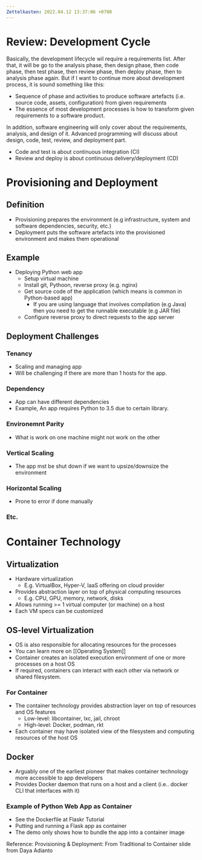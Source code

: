 ```yaml
---
Zettelkasten: 2022.04.12 13:37:06 +0700
---
```

# Review: Development Cycle
Basically, the development lifecycle wil require a requirements list. After that, it will be go to the analysis phase, then design phase, then code phase, then test phase, then review phase, then deploy phase, then to analysis phase again. But if I want to continue more about development process, it is sound something like this:
* Sequence of phase and activities to produce software artefacts (i.e. source code, assets, configuration) from given requirements
* The essence of most development processes is how to transform given requirements to a software product.

In addition, software engineering will only cover about the requirements, analysis, and design of it. Advanced programming will discuss about design, code, test, review, and deployment part.
* Code and test is about continuous integration (CI)
* Review and deploy is about continuous delivery/deployment (CD)

# Provisioning and Deployment
## Definition
* Provisioning prepares the environment (e.g infrastructure, system and software dependencies, security, etc.)
* Deployment puts the software artefacts into the provisioned environment and makes them operational
## Example
* Deploying Python web app
	* Setup virtual machine
	* Install git, Pythoon, reverse proxy (e.g. nginx)
	* Get source code of the application (which means is common in Python-based app)
		* If you are using language that involves compilation (e.g Java) then you need to get the runnable executable (e.g JAR file)
	* Configure reverse proxy to direct requests to the app server 

## Deployment Challenges
### Tenancy
* Scaling and managing app
* Will be challenging if there are more than 1 hosts for the app.

### Dependency
* App can have different dependencies
* Example,  An app requires Python to 3.5 due to certain library.

### Environemnt Parity
* What is work on one machine might not work on the other

### Vertical Scaling
* The app mst be shut down if we want to upsize/downsize the environment

### Horizontal Scaling
* Prone to error if done manually

### Etc.

# Container Technology
## Virtualization
* Hardware virtualization
	* E.g. VirtualBox, Hyper-V, IaaS offering on cloud provider
* Provides abstraction layer on top of physical computing resources
	* E.g. CPU, GPU, memory, network, disks
* Allows running >= 1 virtual computer (or machine) on a host
* Each VM specs can be customized

## OS-level Virtualization
* OS is also responsible for allocating resources for the processes
* You can learn more on [[Operating System]]
* Container creates an isolated execution environment of one or more processes on a host OS
* If required, containers can interact with each other via network or shared filesystem.
### For Container
* The container technology provides abstraction layer on top of resources and OS features
	* Low-level: libcontainer, lxc, jail, chroot
	* High-level: Docker, podman, rkt
* Each container may have isolated view of the filesystem and computing resources of the host OS

## Docker
* Arguably one of the earliest pioneer that makes container technology more accessible to app developers
* Provides Docker daemon that runs on a host and a client (i.e.. docker CLI that interfaces with it)
### Example of Python Web App as Container
* See the Dockerfile at Flaskr Tutorial
* Putting and running a Flask app as container
* The demo only shows how to bundle the app into a container image

Reference:
Provisioning & Deployment: From Traditional to Container slide from Daya Adianto